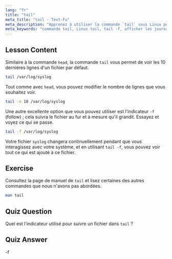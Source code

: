 ```yaml
---
lang: "fr"
title: "tail"
meta_title: "tail - Text-Fu"
meta_description: "Apprenez à utiliser la commande `tail` sous Linux pour afficher les fins de fichiers et surveiller les journaux. Découvrez `tail -f` pour des mises à jour en temps réel. Commencez votre parcours Linux !"
meta_keywords: "commande tail, Linux tail, tail -f, afficher les journaux, tutoriel Linux, Linux pour débutants, guide Linux"
---
```


## Lesson Content

Similaire à la commande `head`, la commande `tail` vous permet de voir les 10 dernières lignes d'un fichier par défaut.

```bash
tail /var/log/syslog
```

Tout comme avec `head`, vous pouvez modifier le nombre de lignes que vous souhaitez voir.

```bash
tail -n 10 /var/log/syslog
```

Une autre excellente option que vous pouvez utiliser est l'indicateur `-f` (follow) ; cela suivra le fichier au fur et à mesure qu'il grandit. Essayez et voyez ce qui se passe.

```bash
tail -f /var/log/syslog
```

Votre fichier `syslog` changera continuellement pendant que vous interagissez avec votre système, et en utilisant `tail -f`, vous pouvez voir tout ce qui est ajouté à ce fichier.

## Exercise

Consultez la page de manuel de `tail` et lisez certaines des autres commandes que nous n'avons pas abordées.

```bash
man tail
```

## Quiz Question

Quel est l'indicateur utilisé pour suivre un fichier dans `tail` ?

## Quiz Answer

-f
